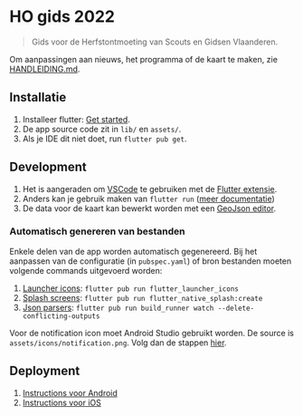 # HO gids 2022
> Gids voor de Herfstontmoeting van Scouts en Gidsen Vlaanderen.

Om aanpassingen aan nieuws, het programma of de kaart te maken, zie [HANDLEIDING.md](/HANDLEIDING.md).

## Installatie
1. Installeer flutter: [Get started](https://docs.flutter.dev/get-started/install).
2. De app source code zit in `lib/` en `assets/`.
3. Als je IDE dit niet doet, run `flutter pub get`.

## Development
1. Het is aangeraden om [VSCode](https://code.visualstudio.com/) te gebruiken met de [Flutter extensie](https://marketplace.visualstudio.com/items?itemName=Dart-Code.flutter).
2. Anders kan je gebruik maken van `flutter run` ([meer documentatie](https://docs.flutter.dev/get-started/test-drive?tab=terminal))
3. De data voor de kaart kan bewerkt worden met een [GeoJson editor](https://geojson.io/).

### Automatisch genereren van bestanden
Enkele delen van de app worden automatisch gegenereerd. Bij het aanpassen van de configuratie (in `pubspec.yaml`) of bron bestanden moeten volgende commands uitgevoerd worden:
1. [Launcher icons](https://pub.dev/packages/flutter_launcher_icons): `flutter pub run flutter_launcher_icons`
2. [Splash screens](https://pub.dev/packages/flutter_native_splash): `flutter pub run flutter_native_splash:create`
3. [Json parsers](https://pub.dev/packages/json_serializable): `flutter pub run build_runner watch --delete-conflicting-outputs`

Voor de notification icon moet Android Studio gebruikt worden. De source is `assets/icons/notification.png`. Volg dan de stappen [hier](https://developer.android.com/studio/write/create-app-icons#create-notification).

## Deployment
1. [Instructions voor Android](https://docs.flutter.dev/deployment/android)
2. [Instructions voor iOS](https://docs.flutter.dev/deployment/ios)
